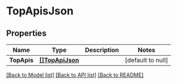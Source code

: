 # TopApisJson

## Properties
Name | Type | Description | Notes
------------ | ------------- | ------------- | -------------
**TopApis** | [**[]TopApiJson**](TopApiJson.md) |  | [default to null]

[[Back to Model list]](../README.md#documentation-for-models) [[Back to API list]](../README.md#documentation-for-api-endpoints) [[Back to README]](../README.md)


